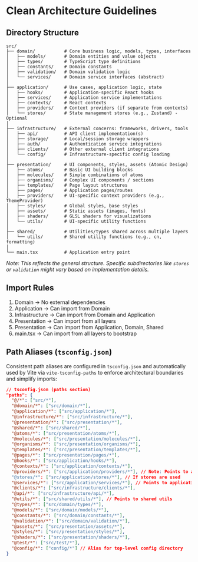 # Clean Architecture Guidelines
## Directory Structure

```
src/
├── domain/           # Core business logic, models, types, interfaces
│   ├── models/       # Domain entities and value objects
│   ├── types/        # TypeScript type definitions
│   ├── constants/    # Domain constants
│   ├── validation/   # Domain validation logic
│   └── services/     # Domain service interfaces (abstract)
│
├── application/      # Use cases, application logic, state
│   ├── hooks/        # Application-specific React hooks
│   ├── services/     # Application service implementations
│   ├── contexts/     # React contexts
│   ├── providers/    # Context providers (if separate from contexts)
│   └── stores/       # State management stores (e.g., Zustand) - Optional
│
├── infrastructure/   # External concerns: frameworks, drivers, tools
│   ├── api/          # API client implementation(s)
│   ├── storage/      # Local/session storage wrappers
│   ├── auth/         # Authentication service integrations
│   ├── clients/      # Other external client integrations
│   └── config/       # Infrastructure-specific config loading
│
├── presentation/     # UI components, styles, assets (Atomic Design)
│   ├── atoms/        # Basic UI building blocks
│   ├── molecules/    # Simple combinations of atoms
│   ├── organisms/    # Complex UI components / sections
│   ├── templates/    # Page layout structures
│   ├── pages/        # Application pages/routes
│   ├── providers/    # UI-specific context providers (e.g., ThemeProvider)
│   ├── styles/       # Global styles, base styles
│   ├── assets/       # Static assets (images, fonts)
│   ├── shaders/      # GLSL shaders for visualizations
│   └── utils/        # UI-specific utility functions
│
├── shared/           # Utilities/types shared across multiple layers
│   └── utils/        # Shared utility functions (e.g., cn, formatting)
│
└── main.tsx          # Application entry point
```
*Note: This reflects the general structure. Specific subdirectories like `stores` or `validation` might vary based on implementation details.*

## Import Rules

1. Domain → No external dependencies
2. Application → Can import from Domain
3. Infrastructure → Can import from Domain and Application
4. Presentation → Can import from all layers
5. Presentation → Can import from Application, Domain, Shared
6. main.tsx → Can import from all layers to bootstrap

## Path Aliases (`tsconfig.json`)

Consistent path aliases are configured in `tsconfig.json` and automatically used by Vite via `vite-tsconfig-paths` to enforce architectural boundaries and simplify imports:

```json
// tsconfig.json (paths section)
"paths": {
  "@/*": ["src/*"],
  "@domain/*": ["src/domain/*"],
  "@application/*": ["src/application/*"],
  "@infrastructure/*": ["src/infrastructure/*"],
  "@presentation/*": ["src/presentation/*"],
  "@shared/*": ["src/shared/*"],
  "@atoms/*": ["src/presentation/atoms/*"],
  "@molecules/*": ["src/presentation/molecules/*"],
  "@organisms/*": ["src/presentation/organisms/*"],
  "@templates/*": ["src/presentation/templates/*"],
  "@pages/*": ["src/presentation/pages/*"],
  "@hooks/*": ["src/application/hooks/*"],
  "@contexts/*": ["src/application/contexts/*"],
  "@providers/*": ["src/application/providers/*"], // Note: Points to application providers
  "@stores/*": ["src/application/stores/*"], // If stores are used
  "@services/*": ["src/application/services/*"], // Points to application services
  "@clients/*": ["src/infrastructure/clients/*"],
  "@api/*": ["src/infrastructure/api/*"],
  "@utils/*": ["src/shared/utils/*"], // Points to shared utils
  "@types/*": ["src/domain/types/*"],
  "@models/*": ["src/domain/models/*"],
  "@constants/*": ["src/domain/constants/*"],
  "@validation/*": ["src/domain/validation/*"],
  "@assets/*": ["src/presentation/assets/*"],
  "@styles/*": ["src/presentation/styles/*"],
  "@shaders/*": ["src/presentation/shaders/*"],
  "@test/*": ["src/test/*"],
  "@config/*": ["config/*"] // Alias for top-level config directory
}
```